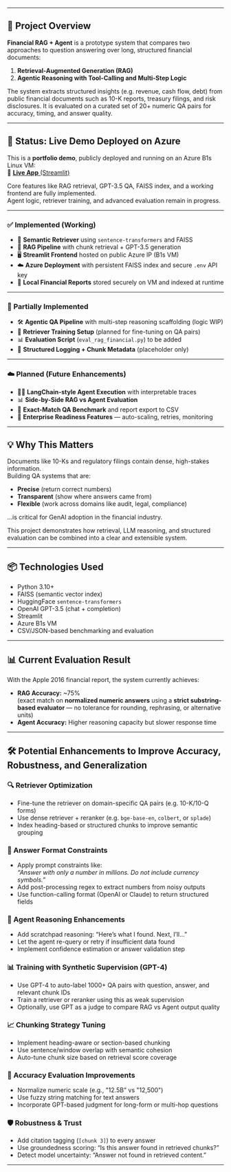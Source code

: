 ﻿---

## 🧾 Project Overview

**Financial RAG + Agent** is a prototype system that compares two approaches to question answering over long, structured financial documents:

1. **Retrieval-Augmented Generation (RAG)**  
2. **Agentic Reasoning with Tool-Calling and Multi-Step Logic**

The system extracts structured insights (e.g. revenue, cash flow, debt) from public financial documents such as 10-K reports, treasury filings, and risk disclosures. It is evaluated on a curated set of 20+ numeric QA pairs for accuracy, timing, and answer quality.

---

## 🚀 Status: Live Demo Deployed on Azure

This is a **portfolio demo**, publicly deployed and running on an Azure B1s Linux VM:  
🔗 [**Live App** (Streamlit)](http://20.199.160.183:8501/)

Core features like RAG retrieval, GPT-3.5 QA, FAISS index, and a working frontend are fully implemented.  
Agent logic, retriever training, and advanced evaluation remain in progress.

---

### ✅ Implemented (Working)

- 🔎 **Semantic Retriever** using `sentence-transformers` and FAISS
- 🧠 **RAG Pipeline** with chunk retrieval + GPT-3.5 generation
- 🖥️ **Streamlit Frontend** hosted on public Azure IP (B1s VM)
- ☁️ **Azure Deployment** with persistent FAISS index and secure `.env` API key
- 📁 **Local Financial Reports** stored securely on VM and indexed at runtime

---

### 🧩 Partially Implemented

- 🛠️ **Agentic QA Pipeline** with multi-step reasoning scaffolding (logic WIP)
- 🧠 **Retriever Training Setup** (planned for fine-tuning on QA pairs)
- 📊 **Evaluation Script** (`eval_rag_financial.py`) to be added
- 📄 **Structured Logging + Chunk Metadata** (placeholder only)

---

### ☁️ Planned (Future Enhancements)

- 🧑‍💼 **LangChain-style Agent Execution** with interpretable traces
- 📊 **Side-by-Side RAG vs Agent Evaluation**
- 🧾 **Exact-Match QA Benchmark** and report export to CSV
- 🧪 **Enterprise Readiness Features** — auto-scaling, retries, monitoring

---

## 💡 Why This Matters

Documents like 10-Ks and regulatory filings contain dense, high-stakes information.  
Building QA systems that are:

- **Precise** (return correct numbers)
- **Transparent** (show where answers came from)
- **Flexible** (work across domains like audit, legal, compliance)

…is critical for GenAI adoption in the financial industry.

This project demonstrates how retrieval, LLM reasoning, and structured evaluation can be combined into a clear and extensible system.

---

## 📦 Technologies Used

- Python 3.10+
- FAISS (semantic vector index)
- HuggingFace `sentence-transformers`
- OpenAI GPT-3.5 (chat + completion)
- Streamlit
- Azure B1s VM
- CSV/JSON-based benchmarking and evaluation

---


## 📊 Current Evaluation Result

With the Apple 2016 financial report, the system currently achieves:

- **RAG Accuracy:** ~75%  
  (exact match on **normalized numeric answers** using a **strict substring-based evaluator** — no tolerance for rounding, rephrasing, or alternative units)  
- **Agent Accuracy:** Higher reasoning capacity but slower response time

---

## 🛠️ Potential Enhancements to Improve Accuracy, Robustness, and Generalization

### 🔍 Retriever Optimization
- Fine-tune the retriever on domain-specific QA pairs (e.g. 10-K/10-Q forms)
- Use dense retriever + reranker (e.g. `bge-base-en`, `colbert`, or `splade`)
- Index heading-based or structured chunks to improve semantic grouping

### 🧮 Answer Format Constraints
- Apply prompt constraints like:  
  *“Answer with only a number in millions. Do not include currency symbols.”*
- Add post-processing regex to extract numbers from noisy outputs
- Use function-calling format (OpenAI or Claude) to return structured fields

### 🧠 Agent Reasoning Enhancements
- Add scratchpad reasoning: “Here’s what I found. Next, I’ll...”
- Let the agent re-query or retry if insufficient data found
- Implement confidence estimation or answer validation step

### 📊 Training with Synthetic Supervision (GPT-4)
- Use GPT-4 to auto-label 1000+ QA pairs with question, answer, and relevant chunk IDs
- Train a retriever or reranker using this as weak supervision
- Optionally, use GPT as a judge to compare RAG vs Agent output quality

### 📈 Chunking Strategy Tuning
- Implement heading-aware or section-based chunking
- Use sentence/window overlap with semantic cohesion
- Auto-tune chunk size based on retrieval score coverage

### 🧪 Accuracy Evaluation Improvements
- Normalize numeric scale (e.g., "12.5B" vs "12,500")
- Use fuzzy string matching for text answers
- Incorporate GPT-based judgment for long-form or multi-hop questions

### 🛡️ Robustness & Trust
- Add citation tagging (`[chunk 3]`) to every answer
- Use groundedness scoring: “Is this answer found in retrieved chunks?”
- Detect model uncertainty: “Answer not found in retrieved content.”

---